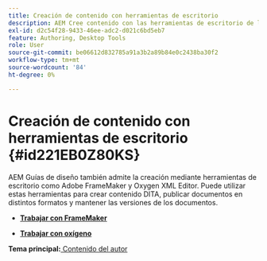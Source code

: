 ```yaml
---
title: Creación de contenido con herramientas de escritorio
description: AEM Cree contenido con las herramientas de escritorio de las guías de la. Aprenda a trabajar con Adobe FrameMaker y Oxygen XML Editor para crear y publicar contenido DITA.
exl-id: d2c54f28-9433-46ee-adc2-d021c6bd5eb7
feature: Authoring, Desktop Tools
role: User
source-git-commit: be06612d832785a91a3b2a89b84e0c2438ba30f2
workflow-type: tm+mt
source-wordcount: '84'
ht-degree: 0%

---
```


# Creación de contenido con herramientas de escritorio {#id221EB0Z80KS}

AEM Guías de diseño también admite la creación mediante herramientas de escritorio como Adobe FrameMaker y Oxygen XML Editor. Puede utilizar estas herramientas para crear contenido DITA, publicar documentos en distintos formatos y mantener las versiones de los documentos.

- **[Trabajar con FrameMaker](author-desktop-framemaker.md)**

- **[Trabajar con oxígeno](author-desktop-oxygen.md)**


**Tema principal:**[ Contenido del autor](authoring-content.md)
